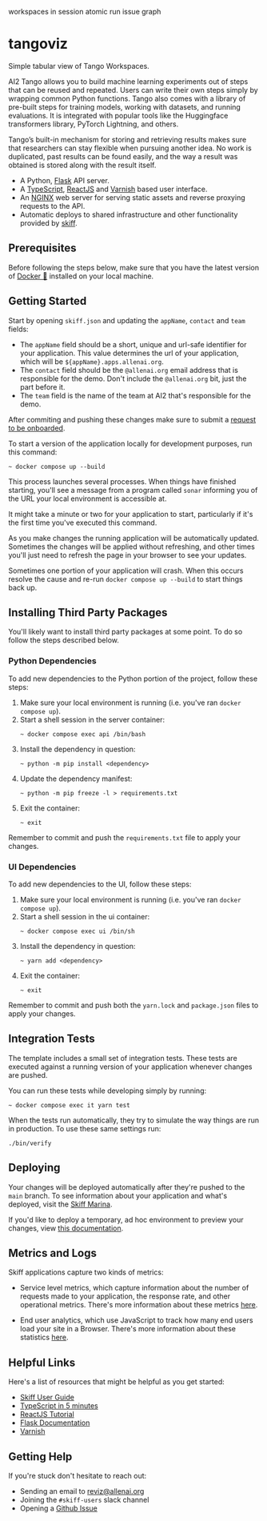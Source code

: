 workspaces in session
atomic run issue
graph

# tangoviz

Simple tabular view of Tango Workspaces.

AI2 Tango allows you to build machine learning experiments out of steps that can be
reused and repeated. Users can write their own steps simply by wrapping common
Python functions. Tango also comes with a library of pre-built steps for training
models, working with datasets, and running evaluations. It is integrated with
popular tools like the Huggingface transformers library, PyTorch Lightning, and
others.

Tango’s built-in mechanism for storing and retrieving results makes sure that
researchers can stay flexible when pursuing another idea. No work is duplicated,
past results can be found easily, and the way a result was obtained is stored along
with the result itself.

* A Python, [Flask](http://flask.pocoo.org/) API server.
* A [TypeScript](https://www.typescriptlang.org/), [ReactJS](https://reactjs.org/)
  and [Varnish](http://github.com/allenai/varnish) based user interface.
* An [NGINX](https://www.nginx.com/) web server for serving static assets and
  reverse proxying requests to the API.
* Automatic deploys to shared infrastructure and other functionality provided by
  [skiff](https://skiff.allenai.org).

## Prerequisites

Before following the steps below, make sure that you have the latest version
of [Docker 🐳](https://www.docker.com/get-started) installed on your local
machine.

## Getting Started

Start by opening `skiff.json` and updating the `appName`, `contact` and
`team` fields:

* The `appName` field should be a short, unique and url-safe identifier for
  your application. This value determines the url of your application, which
  will be `${appName}.apps.allenai.org`.
* The `contact` field should be the `@allenai.org` email address that is
  responsible for the demo. Don't include the `@allenai.org` bit,
  just the part before it.
* The `team` field is the name of the team at AI2 that's responsible for
  the demo.

After commiting and pushing these changes make sure to submit a
[request to be onboarded](https://github.com/allenai/skiff/issues/new/choose).

To start a version of the application locally for development purposes, run
this command:

```
~ docker compose up --build
```

This process launches several processes. When things have finished starting,
you'll see a message from a program called `sonar` informing you of the URL your
local environment is accessible at.


It might take a minute or two for your application to start, particularly
if it's the first time you've executed this command.

As you make changes the running application will be automatically updated.
Sometimes the changes will be applied without refreshing, and other times you'll
just need to refresh the page in your browser to see your updates.

Sometimes one portion of your application will crash. When this occurs resolve
the cause and re-run `docker compose up --build` to start things back up.

## Installing Third Party Packages

You'll likely want to install third party packages at some point. To do so
follow the steps described below.

### Python Dependencies

To add new dependencies to the Python portion of the project, follow these steps:

1. Make sure your local environment is running (i.e. you've ran `docker compose up`).
1. Start a shell session in the server container:
    ```
    ~ docker compose exec api /bin/bash
    ```
1. Install the dependency in question:
    ```
    ~ python -m pip install <dependency>
    ```
1. Update the dependency manifest:
    ```
    ~ python -m pip freeze -l > requirements.txt
    ```
1. Exit the container:
    ```
    ~ exit
    ```

Remember to commit and push the `requirements.txt` file to apply your changes.

### UI Dependencies

To add new dependencies to the UI, follow these steps:

1. Make sure your local environment is running (i.e. you've ran `docker compose up`).
1. Start a shell session in the ui container:
    ```
    ~ docker compose exec ui /bin/sh
    ```
1. Install the dependency in question:
    ```
    ~ yarn add <dependency>
    ```
1. Exit the container:
    ```
    ~ exit
    ```

Remember to commit and push both the `yarn.lock` and `package.json` files
to apply your changes.

## Integration Tests

The template includes a small set of integration tests. These tests are executed
against a running version of your application whenever changes are pushed.

You can run these tests while developing simply by running:

```
~ docker compose exec it yarn test
```

When the tests run automatically, they try to simulate the way things are run
in production. To use these same settings run:

```
./bin/verify
```

## Deploying

Your changes will be deployed automatically after they're pushed to the `main`
branch. To see information about your application and what's deployed,
visit the [Skiff Marina](https://marina.apps.allenai.org).

If you'd like to deploy a temporary, ad hoc environment to preview your changes,
view [this documentation](https://skiff.allenai.org/marina.html#creating-a-new-environment).

## Metrics and Logs

Skiff applications capture two kinds of metrics:

- Service level metrics, which capture information about the number of requests
  made to your application, the response rate, and other operational metrics.
  There's more information about these metrics [here](https://skiff.allenai.org/marina.html#service-level-metrics).

- End user analytics, which use JavaScript to track how many end users load
  your site in a Browser. There's more information about these statistics
  [here](https://skiff.allenai.org/stats.html).

## Helpful Links

Here's a list of resources that might be helpful as you get started:

* [Skiff User Guide](https://skiff.allenai.org/)
* [TypeScript in 5 minutes](https://www.typescriptlang.org/docs/handbook/typescript-in-5-minutes.html)
* [ReactJS Tutorial](https://reactjs.org/tutorial/tutorial.html)
* [Flask Documentation](http://flask.pocoo.org/docs/1.0/)
* [Varnish](https://github.com/allenai/varnish)

## Getting Help

If you're stuck don't hesitate to reach out:

* Sending an email to [reviz@allenai.org](mailto:reviz@allenai.org)
* Joining the `#skiff-users` slack channel
* Opening a [Github Issue](https://github.com/allenai/skiff/issues/new/choose)
